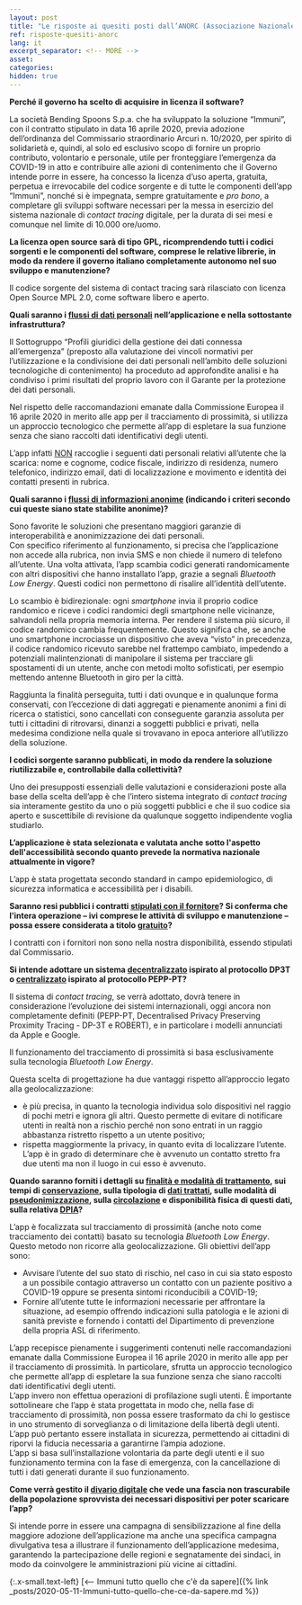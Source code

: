 ```yaml
---
layout: post
title: "Le risposte ai quesiti posti dall’ANORC (Associazione Nazionale Operatori e Responsabili della Custodia di contenuti digitali) 24 aprile 2020" 
ref: risposte-quesiti-anorc
lang: it
excerpt_separator: <!-- MORE -->
asset: 
categories:
hidden: true
---
```



<!-- MORE -->

**Perché il governo ha scelto di acquisire in licenza il software?**


La società Bending Spoons S.p.a. che ha sviluppato la soluzione “Immuni”, con il contratto stipulato in data 16 aprile 2020, previa adozione dell’ordinanza del Commissario straordinario Arcuri n. 10/2020, per spirito di solidarietà e, quindi, al solo ed esclusivo scopo di fornire un proprio contributo, volontario e personale, utile per fronteggiare l’emergenza da COVID-19 in atto e contribuire alle azioni di contenimento che il Governo intende porre in essere, ha concesso la licenza d’uso aperta, gratuita, perpetua e irrevocabile del codice sorgente e di tutte le componenti dell’app “Immuni”, nonché si è impegnata, sempre gratuitamente e _pro bono_, a completare gli sviluppi software necessari per la messa in esercizio del sistema nazionale di _contact tracing_ digitale, per la durata di sei mesi e comunque nel limite di 10.000 ore/uomo.


**La licenza open source sarà di tipo GPL, ricomprendendo tutti i codici sorgenti e le componenti del software, comprese le relative librerie, in modo da rendere il governo italiano completamente autonomo nel suo sviluppo e manutenzione?**


Il codice sorgente del sistema di contact tracing sarà rilasciato con licenza Open Source MPL 2.0, come software libero e aperto. 


**Quali saranno i <ins>flussi di dati personali</ins> nell’applicazione e nella sottostante infrastruttura?**


Il Sottogruppo “Profili giuridici della gestione dei dati connessa all’emergenza” (preposto alla valutazione dei vincoli normativi per l’utilizzazione e la condivisione dei dati personali nell’ambito delle soluzioni tecnologiche di contenimento) ha proceduto ad approfondite analisi e ha condiviso i primi risultati del proprio lavoro con il Garante per la protezione dei dati personali.


Nel rispetto delle raccomandazioni emanate dalla Commissione Europea il 16 aprile 2020 in merito alle app per il tracciamento di prossimità, si utilizza un approccio tecnologico che permette all’app di espletare la sua funzione senza che siano raccolti dati identificativi degli utenti. 


L’app infatti <ins>NON</ins> raccoglie i seguenti dati personali relativi all’utente che la scarica: nome e cognome, codice fiscale, indirizzo di residenza, numero telefonico, indirizzo email, dati di localizzazione e movimento e identità dei contatti presenti in rubrica.


**Quali saranno i <ins>flussi di informazioni anonime</ins> (indicando i criteri secondo cui  queste siano state stabilite anonime)?**


Sono favorite le soluzioni che presentano maggiori garanzie di interoperabilità e anonimizzazione dei dati personali.  
Con specifico riferimento al funzionamento, si precisa che l’applicazione non accede alla rubrica, non invia SMS e non chiede il numero di telefono all’utente. Una volta attivata, l’app scambia codici generati randomicamente con altri dispositivi che hanno installato l’app, grazie a segnali _Bluetooth Low Energy_. Questi codici non permettono di risalire all’identità dell’utente.


Lo scambio è bidirezionale: ogni _smartphone_ invia il proprio codice randomico e riceve i codici randomici degli smartphone nelle vicinanze, salvandoli nella propria memoria interna. Per rendere il sistema più sicuro, il codice randomico cambia frequentemente. Questo significa che, se anche uno smartphone incrociasse un dispositivo che aveva “visto” in precedenza, il codice randomico ricevuto sarebbe nel frattempo cambiato, impedendo a potenziali malintenzionati di manipolare il sistema per tracciare gli spostamenti di un utente, anche con metodi molto sofisticati, per esempio mettendo antenne Bluetooth in giro per la città.


Raggiunta la finalità perseguita, tutti i dati ovunque e in qualunque forma conservati, con l’eccezione di dati aggregati e pienamente anonimi a fini di ricerca o statistici, sono cancellati con conseguente garanzia assoluta per tutti i cittadini di ritrovarsi, dinanzi a soggetti pubblici e privati, nella medesima condizione nella quale si trovavano in epoca anteriore all’utilizzo della soluzione.


**I codici sorgente saranno pubblicati, in modo da rendere la soluzione riutilizzabile e, controllabile dalla collettività?**


Uno dei presupposti essenziali delle valutazioni e considerazioni poste alla base della scelta dell’app è che l’intero sistema integrato di _contact tracing_ sia interamente gestito da uno o più soggetti pubblici e che il suo codice sia aperto e suscettibile di revisione da qualunque soggetto indipendente voglia studiarlo.


**L’applicazione è stata selezionata e valutata anche sotto l'aspetto dell'accessibilità secondo quanto prevede la normativa nazionale attualmente in vigore?**

L’app è stata progettata secondo standard in campo epidemiologico, di sicurezza informatica e accessibilità per i disabili. 


**Saranno resi pubblici i contratti <ins>stipulati con il fornitore</ins>? Si conferma che l’intera operazione – ivi comprese le attività di sviluppo e manutenzione – possa essere considerata a titolo <ins>gratuito</ins>?**


I contratti con i fornitori non sono nella nostra disponibilità, essendo stipulati dal Commissario.


**Si intende adottare un sistema <ins>decentralizzato</ins> ispirato al protocollo DP3T o <ins>centralizzato</ins> ispirato al protocollo PEPP-PT?**


Il sistema di _contact tracing_, se verrà adottato, dovrà tenere in considerazione l’evoluzione dei sistemi internazionali, oggi ancora non completamente definiti (PEPP-PT, Decentralised Privacy Preserving Proximity Tracing - DP-3T e ROBERT), e in particolare i modelli annunciati da Apple e Google. 


Il funzionamento del  tracciamento di prossimità si basa esclusivamente sulla tecnologia _Bluetooth Low Energy_. 


Questa scelta di progettazione ha due vantaggi rispetto all’approccio legato alla geolocalizzazione:

* è più precisa, in quanto la tecnologia individua solo dispositivi nel raggio di pochi metri e ignora gli altri. Questo permette di evitare di notificare utenti in realtà non a rischio perché non sono entrati in un raggio abbastanza ristretto rispetto a un utente positivo;
* rispetta maggiormente la privacy, in quanto evita di localizzare l’utente. L’app è in grado di determinare che è avvenuto un contatto stretto fra due utenti ma non il luogo in cui esso è avvenuto.


**Quando saranno forniti i dettagli su <ins>finalità e modalità di trattamento</ins>, sui tempi di <ins>conservazione</ins>, sulla tipologia di <ins>dati trattati</ins>, sulle modalità di <ins>pseudonimizzazione</ins>, sulla <ins>circolazione</ins> e disponibilità fisica di questi dati, sulla relativa <ins>DPIA</ins>?**


L’app è focalizzata sul tracciamento di prossimità (anche noto come tracciamento dei contatti) basato su tecnologia _Bluetooth Low Energy_. Questo metodo non ricorre alla geolocalizzazione. Gli obiettivi dell’app sono:

* Avvisare l’utente del suo stato di rischio, nel caso in cui sia stato esposto a un possibile contagio attraverso un contatto con un paziente positivo a COVID-19 oppure se presenta sintomi riconducibili a COVID-19; 
* Fornire all’utente tutte le informazioni necessarie per affrontare la situazione, ad esempio offrendo indicazioni sulla patologia e le azioni di sanità previste e fornendo i contatti del Dipartimento di prevenzione della propria ASL di riferimento. 


L’app recepisce pienamente i suggerimenti contenuti nelle raccomandazioni emanate dalla Commissione Europea il 16 aprile 2020 in merito alle app per il tracciamento di prossimità. In particolare, sfrutta un approccio tecnologico che permette all’app di espletare la sua funzione senza che siano raccolti dati identificativi degli utenti.  
L’app invero non effettua operazioni di profilazione sugli utenti. È importante sottolineare che l’app è stata progettata in modo che, nella fase di tracciamento di prossimità, non possa essere trasformato da chi lo gestisce in uno strumento di sorveglianza o di limitazione della libertà degli utenti. L’app può pertanto essere installata in sicurezza, permettendo ai cittadini di riporvi la fiducia necessaria a garantirne l’ampia adozione.  
L’app si basa sull’installazione volontaria da parte degli utenti e il suo funzionamento termina con la fase di emergenza, con la cancellazione di tutti i dati generati durante il suo funzionamento.


**Come verrà gestito il <ins>divario digitale</ins> che vede una fascia non trascurabile della popolazione sprovvista dei necessari dispositivi per poter scaricare l’app?**


Si intende porre in essere una campagna di sensibilizzazione al fine della maggiore adozione dell’applicazione ma anche una specifica campagna divulgativa tesa a illustrare il funzionamento dell’applicazione medesima, garantendo la partecipazione delle regioni e segnatamente dei sindaci, in modo da coinvolgere le amministrazioni più vicine ai cittadini. 



{:.x-small.text-left}
[<-- Immuni tutto quello che c'è da sapere]({% link _posts/2020-05-11-Immuni-tutto-quello-che-ce-da-sapere.md %})
